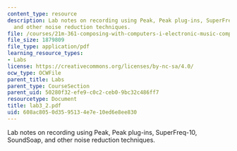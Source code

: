 ```yaml
---
content_type: resource
description: Lab notes on recording using Peak, Peak plug-ins, SuperFreq-10, SoundSoap,
  and other noise reduction techniques.
file: /courses/21m-361-composing-with-computers-i-electronic-music-composition-spring-2008/608ac8050d3595134e7e10ed6e8ee830_lab3_2.pdf
file_size: 1879809
file_type: application/pdf
learning_resource_types:
- Labs
license: https://creativecommons.org/licenses/by-nc-sa/4.0/
ocw_type: OCWFile
parent_title: Labs
parent_type: CourseSection
parent_uid: 50280f32-efe9-c0c2-ceb0-9bc32c486ff7
resourcetype: Document
title: lab3_2.pdf
uid: 608ac805-0d35-9513-4e7e-10ed6e8ee830
---
```

Lab notes on recording using Peak, Peak plug-ins, SuperFreq-10, SoundSoap, and other noise reduction techniques.